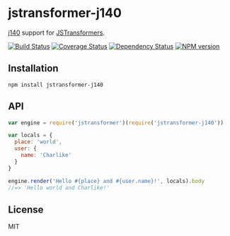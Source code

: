 # jstransformer-j140

[j140](https://github.com/tunnckoCore/j140) support for [JSTransformers](http://github.com/jstransformers).

[![Build Status](https://img.shields.io/travis/jstransformers/jstransformer-j140/master.svg)](https://travis-ci.org/jstransformers/jstransformer-j140)
[![Coverage Status](https://img.shields.io/codecov/c/github/jstransformers/jstransformer-j140/master.svg)](https://codecov.io/gh/jstransformers/jstransformer-j140)
[![Dependency Status](https://img.shields.io/david/jstransformers/jstransformer-j140/master.svg)](http://david-dm.org/jstransformers/jstransformer-j140)
[![NPM version](https://img.shields.io/npm/v/jstransformer-j140.svg)](https://www.npmjs.org/package/jstransformer-j140)

## Installation

    npm install jstransformer-j140

## API

```js
var engine = require('jstransformer')(require('jstransformer-j140'))

var locals = {
  place: 'world',
  user: {
    name: 'Charlike'
  }
}

engine.render('Hello #{place} and #{user.name}!', locals).body
//=> 'Hello world and Charlike!'
```

## License

MIT
